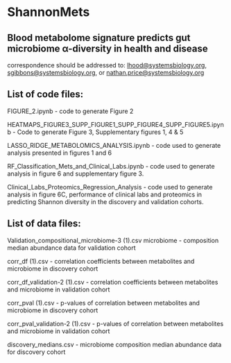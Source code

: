 # ShannonMets
Blood metabolome signature predicts gut microbiome α-diversity in health and disease
-------------------------------------------------------------------------------------------
correspondence should be addressed to:  lhood@systemsbiology.org, sgibbons@systemsbiology.org, or nathan.price@systemsbiology.org 



List of code files:
--------------------


FIGURE_2.ipynb -  code to generate Figure 2 

HEATMAPS_FIGURE3_SUPP_FIGURE1_SUPP_FIGURE4_SUPP_FIGURE5.ipynb -	Code to generate Figure 3, Supplementary figures 1, 4 & 5 

LASSO_RIDGE_METABOLOMICS_ANALYSIS.ipynb - code used to generate analysis presented in figures 1 and 6 

RF_Classification_Mets_and_Clinical_Labs.ipynb	- code used to generate analysis in figure 6 and supplementary figure 3.

Clinical_Labs_Proteomics_Regression_Analysis - code used to generate analysis in figure 6C, performance of clinical labs and proteomics in predicting Shannon diversity in the discovery and validation cohorts.


List of data files:
-------------------

Validation_compositional_microbiome-3 (1).csv	microbiome -  composition median abundance data for validation cohort 

corr_df (1).csv -	correlation coefficients between metabolites and microbiome in discovery cohort 

corr_df_validation-2 (1).csv -	correlation coefficients between metabolites and microbiome in validation cohort 

corr_pval (1).csv	- p-values of correlation between metabolites and microbiome in discovery cohort

corr_pval_validation-2 (1).csv -	p-values of correlation between metabolites and microbiome in validation cohort 

discovery_medians.csv -	microbiome composition median abundance data for discovery cohort 



